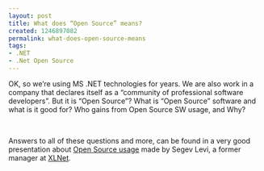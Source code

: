 ```yaml
---
layout: post
title: What does “Open Source” means?
created: 1246897082
permalink: what-does-open-source-means
tags:
- .NET
- .Net Open Source
---
```

<p>OK, so we&rsquo;re using MS .NET technologies for years. We are also work in a company that declares itself as a &ldquo;community of professional software developers&rdquo;. But it is &ldquo;Open Source&rdquo;? What is &ldquo;Open Source&rdquo; software and what is it good for? Who gains from Open Source SW usage, and Why?</p>
<p>&nbsp;</p>
<p>Answers to all of these questions and more, can be found in a very good presentation about <a target="_blank" xlnet1.com="" http:="" href="http://xlnet1.com/?q=knowledge_cafe/XLnet_open_source_solutions">Open Source usage</a> made by Segev Levi, a former manager at <a target="_blank" href="http://www.xlnet1.com">XLNet</a>.</p>
